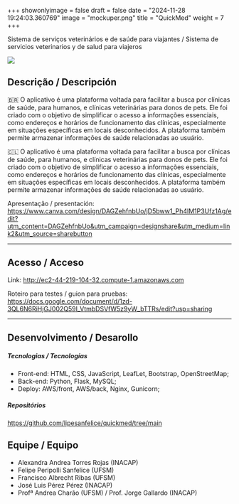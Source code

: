 +++
showonlyimage = false
draft = false
date = "2024-11-28 19:24:03.360769"
image = "mockuper.png"
title = "QuickMed"
weight = 7
+++


Sistema de serviços veterinários e de saúde para viajantes / Sistema de servicios veterinarios y de salud para viajeros

<!--more-->

![](moho_follow_through2.gif)


## Descrição / Descripción

🇧🇷 O aplicativo é uma plataforma voltada para facilitar a busca por clínicas de saúde, para humanos, e clínicas veterinárias para donos de pets. Ele foi criado com o objetivo de simplificar o acesso a informações essenciais, como endereços e horários de funcionamento das clínicas, especialmente em situações específicas em locais desconhecidos. A plataforma também permite armazenar informações de saúde relacionadas ao usuário.



🇨🇱 O aplicativo é uma plataforma voltada para facilitar a busca por clínicas de saúde, para humanos, e clínicas veterinárias para donos de pets. Ele foi criado com o objetivo de simplificar o acesso a informações essenciais, como endereços e horários de funcionamento das clínicas, especialmente em situações específicas em locais desconhecidos. A plataforma também permite armazenar informações de saúde relacionadas ao usuário.

Apresentação / presentación: https://www.canva.com/design/DAGZehfnbUo/jD5bww1_Ph4lM1P3Ufz1Ag/edit?utm_content=DAGZehfnbUo&utm_campaign=designshare&utm_medium=link2&utm_source=sharebutton

---

## Acesso / Acceso

Link: 
http://ec2-44-219-104-32.compute-1.amazonaws.com

Roteiro para testes / guion para pruebas: 
https://docs.google.com/document/d/1zd-3QL6N6RiHjGJ002Q59I_VtmbDSVfW5z9yW_bTTRs/edit?usp=sharing


---

## Desenvolvimento / Desarollo

##### Tecnologias / Tecnologías

- Front-end: HTML, CSS, JavaScript, LeafLet, Bootstrap, OpenStreetMap;
- Back-end: Python, Flask, MySQL;
- Deploy: AWS/front, AWS/back, Nginx, Gunicorn;

##### Repositórios

https://github.com/lipesanfelice/quickmed/tree/main

## Equipe / Equipo

- Alexandra Andrea Torres Rojas (INACAP)
- Felipe Peripolli Sanfelice (UFSM)
- Francisco Albrecht Ribas (UFSM)
- José Luis Pérez Pérez (INACAP)
- Profª Andrea Charão (UFSM) / Prof. Jorge Gallardo (INACAP)

